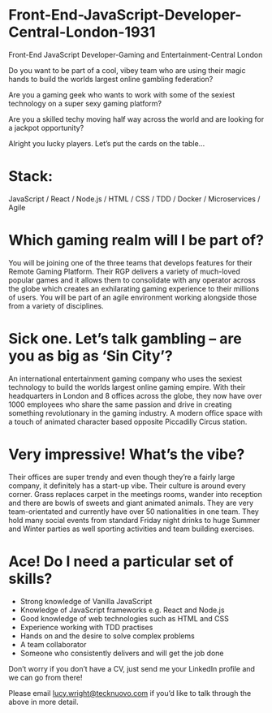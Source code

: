 # Front-End-JavaScript-Developer-Central-London-1931
Front-End JavaScript Developer-Gaming and Entertainment-Central London

Do you want to be part of a cool, vibey team who are using their magic hands to build the worlds largest online gambling federation? 

Are you a gaming geek who wants to work with some of the sexiest technology on a super sexy gaming platform? 

Are you a skilled techy moving half way across the world and are looking for a jackpot opportunity?
 
Alright you lucky players. Let’s put the cards on the table… 

# Stack: 

JavaScript / React / Node.js / HTML / CSS / TDD / Docker / Microservices / Agile


# Which gaming realm will I be part of?

You will be joining one of the three teams that develops features for their Remote Gaming Platform. Their RGP delivers a variety of much-loved popular games and it allows them to consolidate with any operator across the globe which creates an exhilarating gaming experience to their millions of users. 
You will be part of an agile environment working alongside those from a variety of disciplines. 


# Sick one. Let’s talk gambling – are you as big as ‘Sin City’? 

An international entertainment gaming company who uses the sexiest technology to build the worlds largest online gaming empire. With their headquarters in London and 8 offices across the globe, they now have over 1000 employees who share the same passion and drive in creating something revolutionary in the gaming industry. A modern office space with a touch of animated character based opposite Piccadilly Circus station. 


# Very impressive! What’s the vibe?

Their offices are super trendy and even though they’re a fairly large company, it definitely has a start-up vibe. Their culture is around every corner. Grass replaces carpet in the meetings rooms, wander into reception and there are bowls of sweets and giant animated animals. They are very team-orientated and currently have over 50 nationalities in one team. They hold many social events from standard Friday night drinks to huge Summer and Winter parties as well sporting activities and team building exercises. 


# Ace! Do I need a particular set of skills? 

-	Strong knowledge of Vanilla JavaScript 
-	Knowledge of JavaScript frameworks e.g. React and Node.js
-	Good knowledge of web technologies such as HTML and CSS
-	Experience working with TDD practises 
-	Hands on and the desire to solve complex problems 
-	A team collaborator 
-	Someone who consistently delivers and will get the job done 

Don’t worry if you don’t have a CV, just send me your LinkedIn profile and we can go from there! 

Please email lucy.wright@tecknuovo.com if you’d like to talk through the above in more detail.
